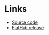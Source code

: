 # Links
 - [Source code](https://github.com/hmlendea/sokogrump)
 - [FlatHub release](https://flathub.org/apps/details/ro.go.hmlendea.SokoGrump)
